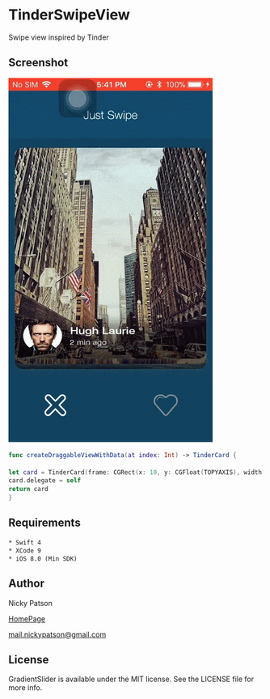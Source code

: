 
# TinderSwipeView

Swipe view inspired by Tinder

## Screenshot

![Alt text](/playback1.gif?raw=true "Optional Title")

```swift
func createDraggableViewWithData(at index: Int) -> TinderCard {

let card = TinderCard(frame: CGRect(x: 10, y: CGFloat(TOPYAXIS), width: frame.size.width - 20, height: frame.size.height - CGFloat(TOPYAXIS) - 200))
card.delegate = self
return card
}
```

## Requirements

```
* Swift 4
* XCode 9
* iOS 8.0 (Min SDK)
```

## Author

Nicky Patson

[HomePage](http://about.me/nickypatson)

<mail.nickypatson@gmail.com>


## License

GradientSlider is available under the MIT license. See the LICENSE file for more info.

